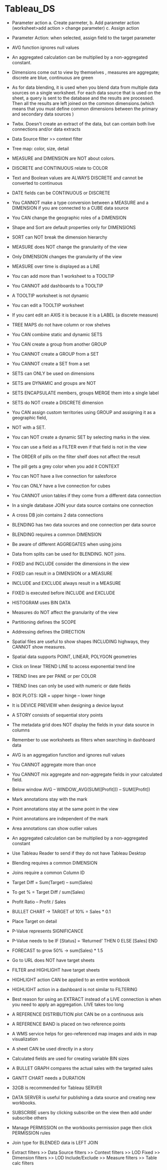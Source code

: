 # Tableau_DS

-  Parameter action
		a. Create parmeter,
		b. Add parameter action (worksheet>add action > change parameter)
    c. Assign action
- Parameter Action: when selected, assign field to the target parameter

- AVG function ignores null values
- An aggregated calculation can be multiplied by a non-aggregated constant.

- Dimensions come out to view by themselves , measures are aggregate; discrete are blue, continuous are green

- As for data blending, it is used when you blend data from multiple data sources on a single worksheet. For each data source that is used on the sheet, a query is sent to the database and the results are processed. Then all the results are left joined on the common dimensions.(which means that you must define common dimensions between the primary and secondary data sources )

- Twbx. Doesn't create an extract of the data, but can contain both live connections and/or data extracts


- Data Source filter >> context filter

- Tree map: color, size, detail

- MEASURE and DIMENSION are NOT about colors.
- DISCRETE and CONTINUOUS relate to COLOR
- Text and Boolean values are ALWAYS DISCRETE and cannot be converted to continuous
- DATE fields can be CONTINUOUS or DISCRETE
- You CANNOT make a type conversion between a MEASURE and a DIMENSION if you are connected to a CUBE data source
- You CAN change the geographic roles of a DIMENSION
- Shape and Sort are default properties only for DIMENSIONS
- SORT can NOT break the dimension hierarchy
- MEASURE does NOT change the granularity of the view
- Only DIMENSION changes the granularity of the view
- MEASURE over time is displayed as a LINE
- You can add more than 1 worksheet to a TOOLTIP
- You CANNOT add dashboards to a TOOLTIP
- A TOOLTIP worksheet is not dynamic
- You can edit a TOOLTIP worksheet
- If you cant edit an AXIS it is because it is a LABEL (a discrete measure)
- TREE MAPS do not have column or row shelves
- You CAN combine static and dynamic SETS
- You CAN create a group from another GROUP
- You CANNOT create a GROUP from a SET
- You CANNOT create a SET from a set
- SETS can ONLY be used on dimensions
- SETS are DYNAMIC and groups are NOT
- SETS ENCAPSULATE members, groups MERGE them into a single label
- SETS do NOT create a DISCRETE dimension
- You CAN assign custom territories using GROUP and assigning it as a geographic field,
- NOT with a SET.
- You can NOT create a dynamic SET by selecting marks in the view.
- You can use a field as a FILTER even if that field is not in the view
- The ORDER of pills on the filter shelf does not affect the result
- The pill gets a grey color when you add it CONTEXT
- You can NOT have a live connection for salesforce
- You can ONLY have a live connection for cubes
- You CANNOT union tables if they come from a different data connection
- In a single database JOIN your data source contains one connection
- A cross DB join contains 2 data connections
- BLENDING has two data sources and one connection per data source
- BLENDING requires a common DIMENSION
- Be aware of different AGGREGATES when using joins
- Data from splits can be used for BLENDING. NOT joins.
- FIXED and INCLUDE consider the dimensions in the view
- FIXED can result in a DIMENSION or a MEASURE
- INCLUDE and EXCLUDE always result in a MEASURE
- FIXED is executed before INCLUDE and EXCLUDE
- HISTOGRAM uses BIN DATA
- Measures do NOT affect the granularity of the view
- Partitioning defines the SCOPE
- Addressing defines the DIRECTION
- Spatial files are useful to show shapes INCLUDING highways, they CANNOT show measures.
- Spatial data supports POINT, LINEAR, POLYGON geometries
- Click on linear TREND LINE to access exponential trend line
- TREND lines are per PANE or per COLOR
- TREND lines can only be used with numeric or date fields
- BOX PLOTS: IQR = upper hinge – lower hinge
- It is DEVICE PREVIEW when designing a device layout
- A STORY consists of sequential story points
- The metadata grid does NOT display the fields in your data source in columns
- Remember to use worksheets as filters when searching in dashboard data
- AVG is an aggregation function and ignores null values
- You CANNOT aggregate more than once
- You CANNOT mix aggregate and non-aggregate fields in your calculated field.
- Below window AVG – WINDOW_AVG(SUM([Profit])) – SUM([Profit])
- Mark annotations stay with the mark
- Point annotations stay at the same point in the view
- Point annotations are independent of the mark
- Area annotations can show outlier values
- An aggregated calculation can be multiplied by a non-aggregated constant
- Use Tableau Reader to send if they do not have Tableau Desktop
- Blending requires a common DIMENSION
- Joins require a common Column ID
- Target Diff = Sum(Target) – sum(Sales)
- To get % = Target Diff / sum(Sales)
- Profit Ratio – Profit / Sales
- BULLET CHART -> TARGET of 10% = Sales * 0.1
- Place Target on detail
- P-Value represents SIGNIFICANCE
- P-Value needs to be IF [Status] = ‘Returned’ THEN 0 ELSE [Sales] END
- FORECAST to grow 50% -> sum(Sales) * 1.5
- Go to URL does NOT have target sheets
- FILTER and HIGHLIGHT have target sheets
- HIGHLIGHT action CAN be applied to an entire workbook
- HIGHLIGHT action in a dashboard is not similar to FILTERING
- Best reason for using an EXTRACT instead of a LIVE connection is when you need to apply an aggregation. LIVE takes too long
- A REFERENCE DISTRIBUTION plot CAN be on a continuous axis
- A REFERENCE BAND is placed on two reference points
- A WMS service helps for geo-referenced map images and aids in map visualization
- A sheet CAN be used directly in a story
- Calculated fields are used for creating variable BIN sizes
- A BULLET GRAPH compares the actual sales with the targeted sales
- GANTT CHART needs a DURATION
- 32GB is recommended for Tableau SERVER
- DATA SERVER is useful for publishing a data source and creating new workbooks.
- SUBSCRIBE users by clicking subscribe on the view then add under subscribe others
- Manage PERMISSION on the workbooks permission page then click PERMISSION rules
- Join type for BLENDED data is LEFT JOIN
- Extract filters >> Data Source filters >> Context filters >> LOD Fixed >> Dimension filters >> LOD Include/Exclude >> Measure filters >> Table calc filters
